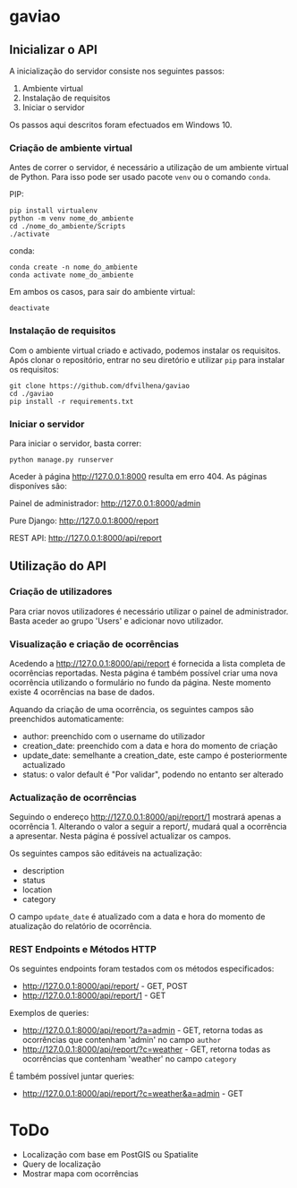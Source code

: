 # gaviao
 
## Inicializar o API

A inicialização do servidor consiste nos seguintes passos:

1. Ambiente virtual
2. Instalação de requisitos
3. Iniciar o servidor

Os passos aqui descritos foram efectuados em Windows 10.

### Criação de ambiente virtual

Antes de correr o servidor, é necessário a utilização de um ambiente virtual de Python. Para isso pode ser usado pacote `venv` ou o comando `conda`.

PIP:
```
pip install virtualenv
python -m venv nome_do_ambiente
cd ./nome_do_ambiente/Scripts
./activate
```

conda:
```
conda create -n nome_do_ambiente
conda activate nome_do_ambiente
```

Em ambos os casos, para sair do ambiente virtual:

```
deactivate
```

### Instalação de requisitos

Com o ambiente virtual criado e activado, podemos instalar os requisitos. Após clonar o repositório, entrar no seu diretório e utilizar `pip` para instalar os requisitos:

```
git clone https://github.com/dfvilhena/gaviao
cd ./gaviao
pip install -r requirements.txt
```

### Iniciar o servidor

Para iniciar o servidor, basta correr:

```
python manage.py runserver
```

Aceder à página <http://127.0.0.1:8000> resulta em erro 404. As páginas disponíves são:

Painel de administrador:
<http://127.0.0.1:8000/admin>

Pure Django:
<http://127.0.0.1:8000/report>

REST API:
<http://127.0.0.1:8000/api/report>

## Utilização do API

### Criação de utilizadores

Para criar novos utilizadores é necessário utilizar o painel de administrador. Basta aceder ao grupo 'Users' e adicionar novo utilizador.

### Visualização e criação de ocorrências

Acedendo a <http://127.0.0.1:8000/api/report> é fornecida a lista completa de ocorrências reportadas. Nesta página é também possível criar uma nova ocorrência utilizando o formulário no fundo da página. Neste momento existe 4 ocorrências na base de dados.

Aquando da criação de uma ocorrência, os seguintes campos são preenchidos automaticamente:
- author: preenchido com o username do utilizador
- creation_date: preenchido com a data e hora do momento de criação
- update_date: semelhante a creation_date, este campo é posteriormente actualizado
- status: o valor default é "Por validar", podendo no entanto ser alterado

### Actualização de ocorrências

Seguindo o endereço <http://127.0.0.1:8000/api/report/1> mostrará apenas a ocorrência 1. Alterando o valor a seguir a report/, mudará qual a ocorrência a apresentar. Nesta página é possível actualizar os campos.

Os seguintes campos são editáveis na actualização:
- description
- status
- location
- category

O campo `update_date` é atualizado com a data e hora do momento de atualização do relatório de ocorrência.

### REST Endpoints e Métodos HTTP

Os seguintes endpoints foram testados com os métodos especificados:

-   <http://127.0.0.1:8000/api/report/> - GET, POST
-   <http://127.0.0.1:8000/api/report/1> - GET

Exemplos de queries:
-   <http://127.0.0.1:8000/api/report/?a=admin> - GET, retorna todas as ocorrências que contenham 'admin' no campo `author`
-   <http://127.0.0.1:8000/api/report/?c=weather> - GET, retorna todas as ocorrências que contenham 'weather' no campo `category`

É também possível juntar queries:

-   <http://127.0.0.1:8000/api/report/?c=weather&a=admin> - GET




# ToDo

- Localização com base em PostGIS ou Spatialite
- Query de localização
- Mostrar mapa com ocorrências